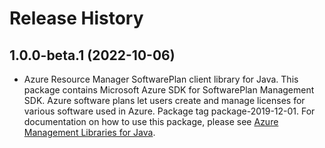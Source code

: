 # Release History

## 1.0.0-beta.1 (2022-10-06)

- Azure Resource Manager SoftwarePlan client library for Java. This package contains Microsoft Azure SDK for SoftwarePlan Management SDK. Azure software plans let users create and manage licenses for various software used in Azure. Package tag package-2019-12-01. For documentation on how to use this package, please see [Azure Management Libraries for Java](https://aka.ms/azsdk/java/mgmt).
